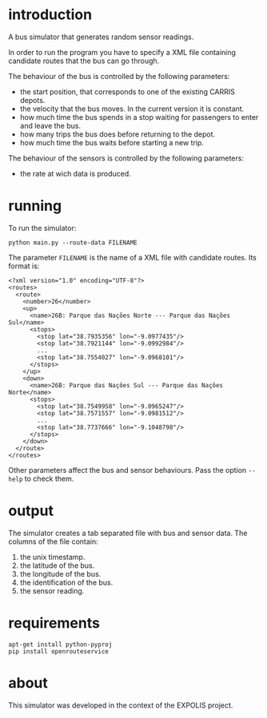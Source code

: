 # introduction

A bus simulator that generates random sensor readings.

In order to run the program you have to specify a XML file containing candidate routes that the bus can go through.

The behaviour of the bus is controlled by the following parameters:

* the start position, that corresponds to one of the existing CARRIS depots.
* the velocity that the bus moves. In the current version it is constant.
* how much time the bus spends in a stop waiting for passengers to enter and leave the bus.
* how many trips the bus does before returning to the depot.
* how much time the bus waits before starting a new trip.

The behaviour of the sensors is controlled by the following parameters:

* the rate at wich data is produced.

# running

To run the simulator:

    python main.py --route-data FILENAME

The parameter `FILENAME` is the name of a XML file with candidate routes.  Its format is:

    <?xml version="1.0" encoding="UTF-8"?>
    <routes>
      <route>
        <number>26</number>
        <up>
          <name>26B: Parque das Nações Norte --- Parque das Nações Sul</name>
          <stops>
            <stop lat="38.7935356" lon="-9.0977435"/>
            <stop lat="38.7921144" lon="-9.0992984"/>
            ...
            <stop lat="38.7554027" lon="-9.0968101"/>
          </stops>
        </up>
        <down>
          <name>26B: Parque das Nações Sul --- Parque das Nações Norte</name>
          <stops>
            <stop lat="38.7549958" lon="-9.0965247"/>
            <stop lat="38.7571557" lon="-9.0981512"/>
            ...
            <stop lat="38.7737666" lon="-9.1048798"/>
          </stops>
        </down>
      </route>
    </routes>

Other parameters affect the bus and sensor behaviours.  Pass the option `--help` to check them.

# output

The simulator creates a tab separated file with bus and sensor data.  The columns of the file contain:

1. the unix timestamp.
2. the latitude of the bus.
3. the longitude of the bus.
4. the identification of the bus.
5. the sensor reading.

# requirements

    apt-get install python-pyproj
    pip install openrouteservice

# about

This simulator was developed in the context of the EXPOLIS project.

